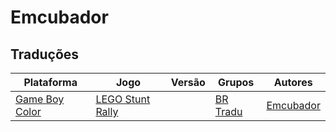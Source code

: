 # Emcubador

## Traduções

| Plataforma | Jogo | Versão | Grupos | Autores |
| ----------- | ----------- | ----------- | ----------- | ----------- |
| [Game Boy Color](../../traducoes/game-boy-color/) | [LEGO Stunt Rally](../../traducoes/game-boy-color/lego-stunt-rally_emcubador/) |  | [BR Tradu](../../grupos/br-tradu/) | [Emcubador](../../autores/emcubador/) |
